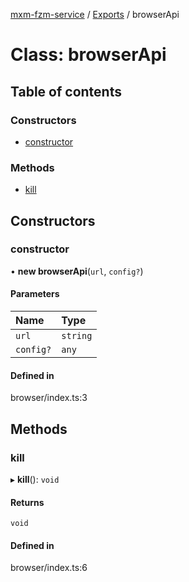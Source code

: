 [mxm-fzm-service](../README.md) / [Exports](../modules.md) / browserApi

# Class: browserApi

## Table of contents

### Constructors

- [constructor](browserApi.md#constructor)

### Methods

- [kill](browserApi.md#kill)

## Constructors

### constructor

• **new browserApi**(`url`, `config?`)

#### Parameters

| Name | Type |
| :------ | :------ |
| `url` | `string` |
| `config?` | `any` |

#### Defined in

browser/index.ts:3

## Methods

### kill

▸ **kill**(): `void`

#### Returns

`void`

#### Defined in

browser/index.ts:6
